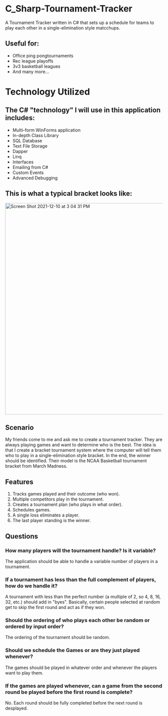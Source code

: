 # C_Sharp-Tournament-Tracker
A Tournament Tracker written in C# that sets up a schedule for teams to play each other in a single-elimination style matcchups.

## Useful for:
- Office ping pongtournaments
- Rec league playoffs
- 3v3 basketball leagues
- And many more...

# Technology Utilized
## The C# "technology" I will use in this application includes:
- Multi-form WinForms application
- In-depth Class Library
- SQL Database
- Text File Storage
- Dapper
- Linq
- Interfaces
- Emailing from C#
- Custom Events
- Advanced Debugging

## This is what a typical bracket looks like:
<img width="677" alt="Screen Shot 2021-12-10 at 3 04 31 PM" src="https://user-images.githubusercontent.com/52815609/145634768-4704ea1c-bff8-444d-8915-9d9a7712ee4e.png">

## Scenario
My friends come to me and ask me to create a tournament tracker. They are always playing games and want to determine who is the best. The idea is that I create a bracket tournament system where the computer will tell them who to play in a single-elimination style bracket. In the end, the winner should be identified. Their model is the NCAA Basketball tournament bracket from March Madness.

## Features
1. Tracks games played and their outcome (who won).
2. Multiple competitors play in the tournament.
3. Creates a tournament plan (who plays in what order).
4. Schedules games.
5. A single loss eliminates a player.
6. The last player standing is the winner.

## Questions
### How many players will the tournament handle? Is it variable?
The application should be able to handle a variable number of players in a tournament.
### If a tournament has less than the full complement of players, how do we handle it?
A tournament with less than the perfect number (a multiple of 2, so 4, 8, 16, 32, etc.) should add in "byes". Basically, certain people selected at random get to skip the first round and act as if they won.
### Should the ordering of who plays each other be random or ordered by input order?
The ordering of the tournament should be random.
### Should we schedule the Games or are they just played whenever?
The games should be played in whatever order and whenever the players want to play them.
### If the games are played whenever, can a game from the second round be played before the first round is complete?
No. Each round should be fully completed before the next round is desplayed.
